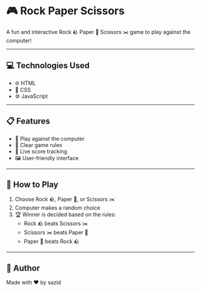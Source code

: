 # 🎮 Rock Paper Scissors

A fun and interactive Rock 🪨 Paper 📄 Scissors ✂️ game to play against the computer!

---

## 💻 Technologies Used
- 🌐 HTML
- 🎨 CSS
- ⚙️ JavaScript

---

## 📋 Features
- 👤 Play against the computer
- 📖 Clear game rules
- 🧮 Live score tracking
- 🖼️ User-friendly interface

---

## 📜 How to Play
1. Choose Rock 🪨, Paper 📄, or Scissors ✂️
2. Computer makes a random choice
3. 🏆 Winner is decided based on the rules:
   - Rock 🪨 beats Scissors ✂️  
   - Scissors ✂️ beats Paper 📄  
   - Paper 📄 beats Rock 🪨

---

## 👤 Author
Made with ❤️ by sazid 
